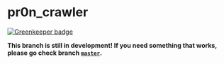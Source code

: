 # pr0n_crawler

[![Greenkeeper badge](https://badges.greenkeeper.io/Kocal/pr0n_crawler.svg)](https://greenkeeper.io/)

**This branch is still in development! If you need something that works, please go check branch [`master`](https://github.com/Kocal/pr0n_crawler/tree/master).**
